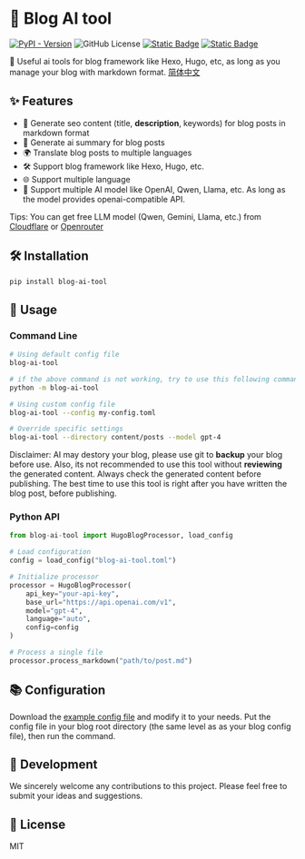 # 🤖 Blog AI tool
[![PyPI - Version](https://img.shields.io/pypi/v/blog-ai-tool)](https://pypi.org/project/blog-ai-tool/) ![GitHub License](https://img.shields.io/github/license/ryaang/blog-ai-tool)  [![Static Badge](https://img.shields.io/badge/%E7%AE%80%E4%BD%93%E4%B8%AD%E6%96%87-8A2BE2)](README-Zh.md) [![Static Badge](https://img.shields.io/badge/English-blue)](README.md)

🌟 Useful ai tools for blog framework like Hexo, Hugo, etc, as long as you manage your blog with markdown format. [简体中文](README-Zh.md)

## ✨ Features
- 🎯 Generate seo content (title, **description**, keywords) for blog posts in markdown format
- 📝 Generate ai summary for blog posts
- 🌍 Translate blog posts to multiple languages
- 🛠️ Support blog framework like Hexo, Hugo, etc.
- 🌐 Support multiple language
- 🧠 Support multiple AI model like OpenAI, Qwen, Llama, etc. As long as the model provides openai-compatible API.

Tips: You can get free LLM model (Qwen, Gemini, Llama, etc.) from [Cloudflare](https://developers.cloudflare.com/workers-ai/) or [Openrouter](https://openrouter.ai/models?order=pricing-low-to-high)

## 🛠️ Installation

```bash
pip install blog-ai-tool
```

## 🚀 Usage

### Command Line

```bash
# Using default config file
blog-ai-tool

# if the above command is not working, try to use this following command instead
python -m blog-ai-tool

# Using custom config file
blog-ai-tool --config my-config.toml

# Override specific settings
blog-ai-tool --directory content/posts --model gpt-4
```

Disclaimer: AI may destory your blog, please use git to **backup** your blog before use. Also, its not recommended to use this tool without **reviewing** the generated content. Always check the generated content before publishing. The best time to use this tool is right after you have written the blog post, before publishing.

### Python API

```python
from blog-ai-tool import HugoBlogProcessor, load_config

# Load configuration
config = load_config("blog-ai-tool.toml")

# Initialize processor
processor = HugoBlogProcessor(
    api_key="your-api-key",
    base_url="https://api.openai.com/v1",
    model="gpt-4",
    language="auto",
    config=config
)

# Process a single file
processor.process_markdown("path/to/post.md")
```

## 📚 Configuration

Download the [example config file](blog-ai-tool.toml) and modify it to your needs. Put the config file in your blog root directory (the same level as as your blog config file), then run the command.

## 🤝 Development

We sincerely welcome any contributions to this project. Please feel free to submit your ideas and suggestions.

## 📝 License

MIT